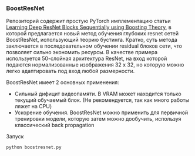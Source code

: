 ### BoostResNet

Репозиторий содержит простую PyTorch имплементацию статьи [Learning Deep ResNet Blocks Sequentially using Boosting Theory](https://arxiv.org/abs/1706.04964), в которой предлагается новый метод обучения глубоких resnet сетей BoostResNet, использующий теорию бустинга. Кратко, суть метода заключается в последовательном обучении residual блоков сети, что позволяет сильно экономить ресурсы. В качестве примера используется 50-слойная архитектура ResNet, на вход которой подаются нормализованные изображения 32 х 32, но которую можно легко адаптировать под вход любой размерности.    

BoostResNet имеет 2 основных применения:
* Сильный дифицит видеопамяти. В VRAM может находится только текущий обучаемый блок. (Не рекомендуется, так как много работы ляжет на CPU)
* Ускорение обучения. BoostResNet можно применить для первичной тренировки модели, которую затем можно дообучить, используя классический back propagation

Запуск      

```python boostresnet.py```

